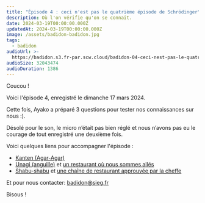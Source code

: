 ```yaml
---
title: "Épisode 4 : ceci n'est pas le quatrième épisode de Schrödinger"
description: Où l'on vérifie qu'on se connait.
date: 2024-03-19T00:00:00.000Z
updatedAt: 2024-03-19T00:00:00.000Z
image: /assets/badidon-badidon.jpg
tags:
  - badidon
audioUrl: >-
  https://badidon.s3.fr-par.scw.cloud/badidon-04-ceci-nest-pas-le-quatrieme-episode-de-schrodinger.mp3
audioSize: 32043474
audioDuration: 1386
---
```


Coucou !

Voici l'épisode 4, enregistré le dimanche 17 mars 2024.

Cette fois, Ayako a préparé 3 questions pour tester nos connaissances sur nous :).

Désolé pour le son, le micro n’était pas bien réglé et nous n’avons pas eu le courage de tout enregistré une deuxième fois.

Voici quelques liens pour accompagner l'épisode :

- [Kanten (Agar-Agar)](https://fr.wikipedia.org/wiki/Agar-agar)
- [Unagi (anguille)](<https://fr.wikipedia.org/wiki/Unagi_(cuisine)>) et [un restaurant où nous sommes allés](https://tabelog.com/en/tokyo/A1324/A132401/13003509/)
- [Shabu-shabu](https://fr.wikipedia.org/wiki/Shabu-shabu) et [une chaîne de restaurant approuvée par la cheffe](https://www.onyasai.com/)

Et pour nous contacter: [badidon@sieg.fr](mailto:badidon@sieg.fr)

Bisous !
